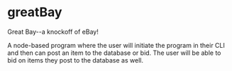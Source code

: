 # greatBay

Great Bay--a knockoff of eBay!

A node-based program where the user will initiate the program in their CLI and then can post an item to the database or bid.  The user will be able to bid on items they post to the database as well.
